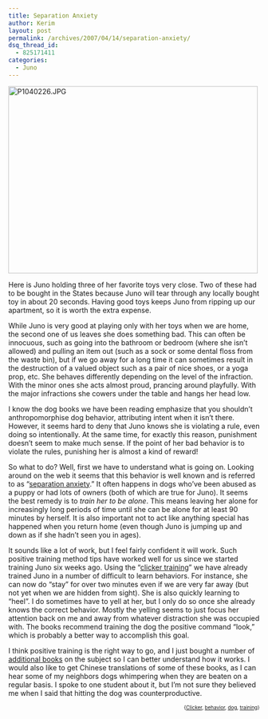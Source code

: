 ```yaml
---
title: Separation Anxiety
author: Kerim
layout: post
permalink: /archives/2007/04/14/separation-anxiety/
dsq_thread_id:
  - 825171411
categories:
  - Juno
---
```

<a href="http://www.flickr.com/photos/kerim/454099891/" onclick="_gaq.push(['_trackEvent', 'outbound-article', 'http://www.flickr.com/photos/kerim/454099891/', '']);"  title="Photo Sharing"><img src="http://farm1.static.flickr.com/197/454099891_95b7a7064c.jpg" width="500" height="375" alt="P1040226.JPG" /></a>

Here is Juno holding three of her favorite toys very close. Two of these had to be bought in the States because Juno will tear through any locally bought toy in about 20 seconds. Having good toys keeps Juno from ripping up our apartment, so it is worth the extra expense.

While Juno is very good at playing only with her toys when we are home, the second one of us leaves she does something bad. This can often be innocuous, such as going into the bathroom or bedroom (where she isn&#8217;t allowed) and pulling an item out (such as a sock or some dental floss from the waste bin), but if we go away for a long time it can sometimes result in the destruction of a valued object such as a pair of nice shoes, or a yoga prop, etc. She behaves differently depending on the level of the infraction. With the minor ones she acts almost proud, prancing around playfully. With the major infractions she cowers under the table and hangs her head low.

I know the dog books we have been reading emphasize that you shouldn&#8217;t anthropomorphise dog behavior, attributing intent when it isn&#8217;t there. However, it seems hard to deny that Juno knows she is violating a rule, even doing so intentionally. At the same time, for exactly this reason, punishment doesn&#8217;t seem to make much sense. If the point of her bad behavior is to violate the rules, punishing her is almost a kind of reward!

So what to do? Well, first we have to understand what is going on. Looking around on the web it seems that this behavior is well known and is referred to as &#8220;<a href="http://www.usask.ca/wcvm/herdmed/applied-ethology/behaviourproblems/anxiety.html" onclick="_gaq.push(['_trackEvent', 'outbound-article', 'http://www.usask.ca/wcvm/herdmed/applied-ethology/behaviourproblems/anxiety.html', 'separation anxiety']);" >separation anxiety</a>.&#8221; It often happens in dogs who&#8217;ve been abused as a puppy or had lots of owners (both of which are true for Juno). It seems the best remedy is to *train her to be alone*. This means leaving her alone for increasingly long periods of time until she can be alone for at least 90 minutes by herself. It is also important not to act like anything special has happened when you return home (even though Juno is jumping up and down as if she hadn&#8217;t seen you in ages).

It sounds like a lot of work, but I feel fairly confident it will work. Such positive training method tips have worked well for us since we started training Juno six weeks ago. Using the &#8220;<a href="http://www.inch.com/~dogs/clicker.html" onclick="_gaq.push(['_trackEvent', 'outbound-article', 'http://www.inch.com/~dogs/clicker.html', 'clicker training']);" >clicker training</a>&#8221; we have already trained Juno in a number of difficult to learn behaviors. For instance, she can now do &#8220;stay&#8221; for over two minutes even if we are very far away (but not yet when we are hidden from sight). She is also quickly learning to &#8220;heel&#8221;. I do sometimes have to yell at her, but I only do so once she already knows the correct behavior. Mostly the yelling seems to just focus her attention back on me and away from whatever distraction she was occupied with. The books recommend training the dog the positive command &#8220;look,&#8221; which is probably a better way to accomplish this goal.

I think positive training is the right way to go, and I just bought a number of <a href="http://www.amazon.com/Positive-Dog-Training-Books/lm/1SVGJLHX3B77O/ref=cm_lmt_fvlm_f_2_rlrsrs1/102-8635976-3586532" onclick="_gaq.push(['_trackEvent', 'outbound-article', 'http://www.amazon.com/Positive-Dog-Training-Books/lm/1SVGJLHX3B77O/ref=cm_lmt_fvlm_f_2_rlrsrs1/102-8635976-3586532', 'additional books']);" >additional books</a> on the subject so I can better understand how it works. I would also like to get Chinese translations of some of these books, as I can hear some of my neighbors dogs whimpering when they are beaten on a regular basis. I spoke to one student about it, but I&#8217;m not sure they believed me when I said that hitting the dog was counterproductive.

<!-- technorati tags start -->

<div style="text-align:right;">
  <span style="font-size:x-small;">{<a href="http://www.technorati.com/tag/Clicker" onclick="_gaq.push(['_trackEvent', 'outbound-article', 'http://www.technorati.com/tag/Clicker', 'Clicker']);"  rel="tag">Clicker</a>, <a href="http://www.technorati.com/tag/behavior" onclick="_gaq.push(['_trackEvent', 'outbound-article', 'http://www.technorati.com/tag/behavior', 'behavior']);"  rel="tag">behavior</a>, <a href="http://www.technorati.com/tag/dog" onclick="_gaq.push(['_trackEvent', 'outbound-article', 'http://www.technorati.com/tag/dog', 'dog']);"  rel="tag">dog</a>, <a href="http://www.technorati.com/tag/training" onclick="_gaq.push(['_trackEvent', 'outbound-article', 'http://www.technorati.com/tag/training', 'training']);"  rel="tag">training</a>}</span>


<!-- technorati tags end -->

